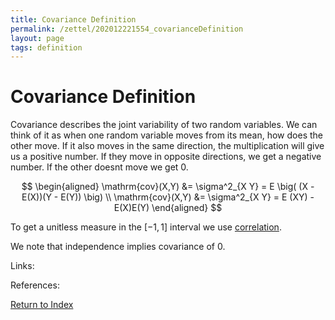 ```yaml
---
title: Covariance Definition
permalink: /zettel/202012221554_covarianceDefinition
layout: page
tags: definition
---
```

# Covariance Definition

Covariance describes the joint variability of two random variables. We can think of it as when one
random variable moves from its mean, how does the other move. If it also moves in the same direction, the 
multiplication will give us a positive number. If they move in opposite directions, we get a negative number. If 
the other doesnt move we get 0.

$$
\begin{aligned}
\mathrm{cov}(X,Y) &= \sigma^2_{X Y} = E \big( (X - E(X))(Y - E(Y)) \big) \\
\mathrm{cov}(X,Y) &= \sigma^2_{X Y} = E (XY) - E(X)E(Y)
\end{aligned}
$$

To get a unitless measure in the $[-1, 1]$ interval we use [correlation](202012241434_correlationDefinition).

We note that independence implies covariance of 0.

Links: 

References: 

[Return to Index](index)